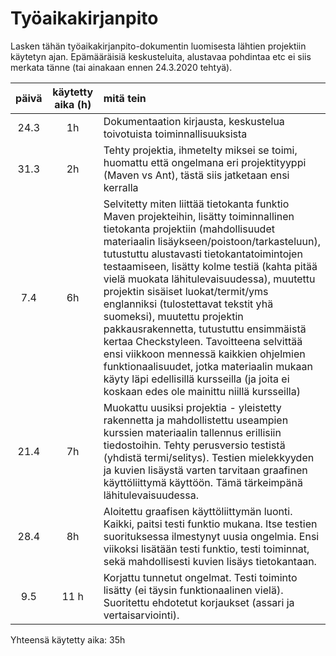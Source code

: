 # Työaikakirjanpito

Lasken tähän työaikakirjanpito-dokumentin luomisesta lähtien projektiin käytetyn ajan. Epämääräisiä keskusteluita, alustavaa pohdintaa etc ei siis merkata tänne (tai ainakaan ennen 24.3.2020 tehtyä).

|päivä|käytetty aika (h)| mitä tein|
|:---:|:---------------:|:---------|
|24.3 |1h               |Dokumentaation kirjausta, keskustelua toivotuista toiminnallisuuksista|
|31.3 |2h               |Tehty projektia, ihmetelty miksei se toimi, huomattu että ongelmana eri projektityyppi (Maven vs Ant), tästä siis jatketaan ensi kerralla|
|7.4  |6h               |Selvitetty miten liittää tietokanta funktio Maven projekteihin, lisätty toiminnallinen tietokanta projektiin (mahdollisuudet materiaalin lisäykseen/poistoon/tarkasteluun), tutustuttu alustavasti tietokantatoimintojen testaamiseen, lisätty kolme testiä (kahta pitää vielä muokata lähitulevaisuudessa), muutettu projektin sisäiset luokat/termit/yms englanniksi (tulostettavat tekstit yhä suomeksi), muutettu projektin pakkausrakennetta,  tutustuttu ensimmäistä kertaa Checkstyleen. Tavoitteena selvittää ensi viikkoon mennessä kaikkien ohjelmien funktionaalisuudet, jotka materiaalin mukaan käyty läpi edellisillä kursseilla (ja joita ei koskaan edes ole mainittu niillä kursseilla)
|21.4  |7h              |Muokattu uusiksi projektia - yleistetty rakennetta ja mahdollistettu useampien kurssien materiaalin tallennus erillisiin tiedostoihin. Tehty perusversio testistä (yhdistä termi/selitys). Testien mielekkyyden ja kuvien lisäystä varten tarvitaan graafinen käyttöliittymä käyttöön. Tämä tärkeimpänä lähitulevaisuudessa.
|28.4  | 8h             | Aloitettu graafisen käyttöliittymän luonti. Kaikki, paitsi testi funktio mukana. Itse testien suorituksessa ilmestynyt uusia ongelmia. Ensi viikoksi lisätään testi funktio, testi toiminnat, sekä mahdollisesti kuvien lisäys tietokantaan.
|9.5   | 11 h           | Korjattu tunnetut ongelmat. Testi toiminto lisätty (ei täysin funktionaalinen vielä). Suoritettu ehdotetut korjaukset (assari ja vertaisarviointi).


Yhteensä käytetty aika: 35h